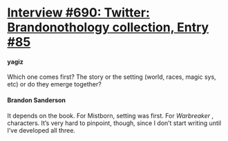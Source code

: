 # [Interview #690: Twitter: Brandonothology collection, Entry #85](https://www.theoryland.com/intvmain.php?i=690#85)

#### yagiz

Which one comes first? The story or the setting (world, races, magic sys, etc) or do they emerge together?

#### Brandon Sanderson

It depends on the book. For Mistborn, setting was first. For
*Warbreaker*
, characters. It’s very hard to pinpoint, though, since I don’t start writing until I’ve developed all three.

